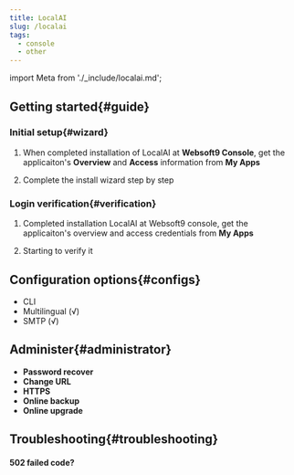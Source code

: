 ```yaml
---
title: LocalAI
slug: /localai
tags:
  - console
  - other
---
```


import Meta from './_include/localai.md';

<Meta name="meta" />

## Getting started{#guide}

### Initial setup{#wizard}

1. When completed installation of LocalAI at **Websoft9 Console**, get the applicaiton's **Overview** and **Access** information from **My Apps**  

2. Complete the install wizard step by step

### Login verification{#verification}

1. Completed installation LocalAI at Websoft9 console, get the applicaiton's overview and access credentials from **My Apps**  

2. Starting to verify it

## Configuration options{#configs}

- CLI
- Multilingual (√)
- SMTP (√)

## Administer{#administrator}

- **Password recover**
- **Change URL**
- **HTTPS**
- **Online backup**
- **Online upgrade**

## Troubleshooting{#troubleshooting}

#### 502 failed code?